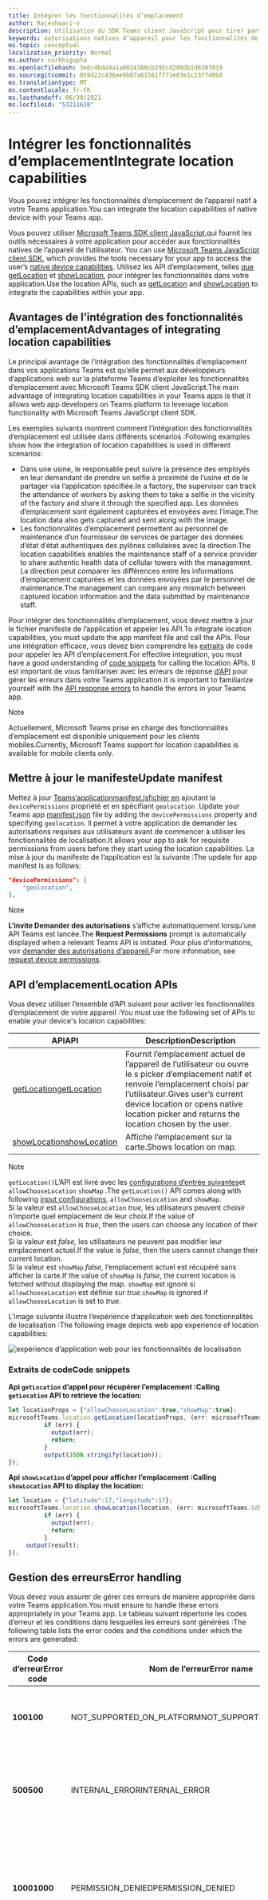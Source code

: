 ```yaml
---
title: Intégrer les fonctionnalités d’emplacement
author: Rajeshwari-v
description: Utilisation du SDK Teams client JavaScript pour tirer parti des fonctionnalités d’emplacement
keywords: autorisations natives d’appareil pour les fonctionnalités de carte d’emplacement
ms.topic: conceptual
localization_priority: Normal
ms.author: surbhigupta
ms.openlocfilehash: 3e6c4bda9a1a0024380cb295cd280db1d630f019
ms.sourcegitcommit: 059d22c436ee9b07a61561ff71e03e1c23ff40b8
ms.translationtype: MT
ms.contentlocale: fr-FR
ms.lasthandoff: 06/30/2021
ms.locfileid: "53211610"
---
```

# <a name="integrate-location-capabilities"></a><span data-ttu-id="d2551-104">Intégrer les fonctionnalités d’emplacement</span><span class="sxs-lookup"><span data-stu-id="d2551-104">Integrate location capabilities</span></span> 

<span data-ttu-id="d2551-105">Vous pouvez intégrer les fonctionnalités d’emplacement de l’appareil natif à votre Teams application.</span><span class="sxs-lookup"><span data-stu-id="d2551-105">You can integrate the location capabilities of native device with your Teams app.</span></span>  

<span data-ttu-id="d2551-106">Vous pouvez utiliser [Microsoft Teams SDK client JavaScript,](/javascript/api/overview/msteams-client?view=msteams-client-js-latest&preserve-view=true)qui fournit les outils nécessaires à votre application pour accéder aux fonctionnalités natives de l’appareil de l’utilisateur. [](native-device-permissions.md)</span><span class="sxs-lookup"><span data-stu-id="d2551-106">You can use [Microsoft Teams JavaScript client SDK](/javascript/api/overview/msteams-client?view=msteams-client-js-latest&preserve-view=true), which provides the tools necessary for your app to access the user’s [native device capabilities](native-device-permissions.md).</span></span> <span data-ttu-id="d2551-107">Utilisez les API d’emplacement, telles [que getLocation](/javascript/api/@microsoft/teams-js/microsoftteams.location?view=msteams-client-js-latest#getLocation_LocationProps___error__SdkError__location__Location_____void_&preserve-view=true) et [showLocation,](/javascript/api/@microsoft/teams-js/microsoftteams.location?view=msteams-client-js-latest#showLocation_Location___error__SdkError__status__boolean_____void_&preserve-view=true) pour intégrer les fonctionnalités dans votre application.</span><span class="sxs-lookup"><span data-stu-id="d2551-107">Use the location APIs, such as [getLocation](/javascript/api/@microsoft/teams-js/microsoftteams.location?view=msteams-client-js-latest#getLocation_LocationProps___error__SdkError__location__Location_____void_&preserve-view=true) and [showLocation](/javascript/api/@microsoft/teams-js/microsoftteams.location?view=msteams-client-js-latest#showLocation_Location___error__SdkError__status__boolean_____void_&preserve-view=true) to integrate the capabilities within your app.</span></span> 

## <a name="advantages-of-integrating-location-capabilities"></a><span data-ttu-id="d2551-108">Avantages de l’intégration des fonctionnalités d’emplacement</span><span class="sxs-lookup"><span data-stu-id="d2551-108">Advantages of integrating location capabilities</span></span>

<span data-ttu-id="d2551-109">Le principal avantage de l’intégration des fonctionnalités d’emplacement dans vos applications Teams est qu’elle permet aux développeurs d’applications web sur la plateforme Teams d’exploiter les fonctionnalités d’emplacement avec Microsoft Teams SDK client JavaScript.</span><span class="sxs-lookup"><span data-stu-id="d2551-109">The main advantage of integrating location capabilities in your Teams apps is that it allows web app developers on Teams platform to leverage location functionality with Microsoft Teams JavaScript client SDK.</span></span> 

<span data-ttu-id="d2551-110">Les exemples suivants montrent comment l’intégration des fonctionnalités d’emplacement est utilisée dans différents scénarios :</span><span class="sxs-lookup"><span data-stu-id="d2551-110">Following examples show how the integration of location capabilities is used in different scenarios:</span></span>
* <span data-ttu-id="d2551-111">Dans une usine, le responsable peut suivre la présence des employés en leur demandant de prendre un selfie à proximité de l’usine et de le partager via l’application spécifiée.</span><span class="sxs-lookup"><span data-stu-id="d2551-111">In a factory, the supervisor can track the attendance of workers by asking them to take a selfie in the vicinity of the factory and share it through the specified app.</span></span> <span data-ttu-id="d2551-112">Les données d’emplacement sont également capturées et envoyées avec l’image.</span><span class="sxs-lookup"><span data-stu-id="d2551-112">The location data also gets captured and sent along with the image.</span></span>
* <span data-ttu-id="d2551-113">Les fonctionnalités d’emplacement permettent au personnel de maintenance d’un fournisseur de services de partager des données d’état d’état authentiques des pylônes cellulaires avec la direction.</span><span class="sxs-lookup"><span data-stu-id="d2551-113">The location capabilities enables the maintenance staff of a service provider to share authentic health data of cellular towers with the management.</span></span> <span data-ttu-id="d2551-114">La direction peut comparer les différences entre les informations d’emplacement capturées et les données envoyées par le personnel de maintenance.</span><span class="sxs-lookup"><span data-stu-id="d2551-114">The management can compare any mismatch between captured location information and the data submitted by maintenance staff.</span></span>

<span data-ttu-id="d2551-115">Pour intégrer des fonctionnalités d’emplacement, vous devez mettre à jour le fichier manifeste de l’application et appeler les API.</span><span class="sxs-lookup"><span data-stu-id="d2551-115">To integrate location capabilities, you must update the app manifest file and call the APIs.</span></span> <span data-ttu-id="d2551-116">Pour une intégration efficace, vous devez bien comprendre les [extraits](#code-snippets) de code pour appeler les API d’emplacement.</span><span class="sxs-lookup"><span data-stu-id="d2551-116">For effective integration, you must have a good understanding of [code snippets](#code-snippets) for calling the location APIs.</span></span> <span data-ttu-id="d2551-117">Il est important de vous familiariser avec les erreurs de réponse [d’API](#error-handling) pour gérer les erreurs dans votre Teams application.</span><span class="sxs-lookup"><span data-stu-id="d2551-117">It is important to familiarize yourself with the [API response errors](#error-handling) to handle the errors in your Teams app.</span></span>

> [!NOTE] 
> <span data-ttu-id="d2551-118">Actuellement, Microsoft Teams prise en charge des fonctionnalités d’emplacement est disponible uniquement pour les clients mobiles.</span><span class="sxs-lookup"><span data-stu-id="d2551-118">Currently, Microsoft Teams support for location capabilities is available for mobile clients only.</span></span>

## <a name="update-manifest"></a><span data-ttu-id="d2551-119">Mettre à jour le manifeste</span><span class="sxs-lookup"><span data-stu-id="d2551-119">Update manifest</span></span>

<span data-ttu-id="d2551-120">Mettez à jour [Teams’applicationmanifest.jsfichier en](../../resources/schema/manifest-schema.md#devicepermissions) ajoutant la `devicePermissions` propriété et en spécifiant `geolocation` .</span><span class="sxs-lookup"><span data-stu-id="d2551-120">Update your Teams app [manifest.json](../../resources/schema/manifest-schema.md#devicepermissions) file by adding the `devicePermissions` property and specifying `geolocation`.</span></span> <span data-ttu-id="d2551-121">Il permet à votre application de demander les autorisations requises aux utilisateurs avant de commencer à utiliser les fonctionnalités de localisation.</span><span class="sxs-lookup"><span data-stu-id="d2551-121">It allows your app to ask for requisite permissions from users before they start using the location capabilities.</span></span> <span data-ttu-id="d2551-122">La mise à jour du manifeste de l’application est la suivante :</span><span class="sxs-lookup"><span data-stu-id="d2551-122">The update for app manifest is as follows:</span></span>

``` json
"devicePermissions": [
    "geolocation",
],
```

> [!NOTE]
> <span data-ttu-id="d2551-123">**L’invite Demander des autorisations** s’affiche automatiquement lorsqu’une API Teams est lancée.</span><span class="sxs-lookup"><span data-stu-id="d2551-123">The **Request Permissions** prompt is automatically displayed when a relevant Teams API is initiated.</span></span> <span data-ttu-id="d2551-124">Pour plus d’informations, voir [demander des autorisations d’appareil.](native-device-permissions.md)</span><span class="sxs-lookup"><span data-stu-id="d2551-124">For more information, see [request device permissions](native-device-permissions.md).</span></span>

## <a name="location-apis"></a><span data-ttu-id="d2551-125">API d’emplacement</span><span class="sxs-lookup"><span data-stu-id="d2551-125">Location APIs</span></span>

<span data-ttu-id="d2551-126">Vous devez utiliser l’ensemble d’API suivant pour activer les fonctionnalités d’emplacement de votre appareil :</span><span class="sxs-lookup"><span data-stu-id="d2551-126">You must use the following set of APIs to enable your device's location capabilities:</span></span>

| <span data-ttu-id="d2551-127">API</span><span class="sxs-lookup"><span data-stu-id="d2551-127">API</span></span>      | <span data-ttu-id="d2551-128">Description</span><span class="sxs-lookup"><span data-stu-id="d2551-128">Description</span></span>   |
| --- | --- |
|[<span data-ttu-id="d2551-129">getLocation</span><span class="sxs-lookup"><span data-stu-id="d2551-129">getLocation</span></span>](/javascript/api/@microsoft/teams-js/microsoftteams.location?view=msteams-client-js-latest#getLocation_LocationProps___error__SdkError__location__Location_____void_&preserve-view=true) | <span data-ttu-id="d2551-130">Fournit l’emplacement actuel de l’appareil de l’utilisateur ou ouvre le s picker d’emplacement natif et renvoie l’emplacement choisi par l’utilisateur.</span><span class="sxs-lookup"><span data-stu-id="d2551-130">Gives user’s current device location or opens native location picker and returns the location chosen by the user.</span></span> |
|[<span data-ttu-id="d2551-131">showLocation</span><span class="sxs-lookup"><span data-stu-id="d2551-131">showLocation</span></span>](/javascript/api/@microsoft/teams-js/microsoftteams.location?view=msteams-client-js-latest#showLocation_Location___error__SdkError__status__boolean_____void_&preserve-view=true) | <span data-ttu-id="d2551-132">Affiche l’emplacement sur la carte.</span><span class="sxs-lookup"><span data-stu-id="d2551-132">Shows location on map.</span></span> |

> [!NOTE]
> <span data-ttu-id="d2551-133">`getLocation()`L’API est livré avec les [configurations d’entrée suivantes](/javascript/api/@microsoft/teams-js/locationprops?view=msteams-client-js-latest&preserve-view=true)et `allowChooseLocation` `showMap` .</span><span class="sxs-lookup"><span data-stu-id="d2551-133">The `getLocation()` API comes along with following [input configurations](/javascript/api/@microsoft/teams-js/locationprops?view=msteams-client-js-latest&preserve-view=true), `allowChooseLocation` and `showMap`.</span></span> <br/> <span data-ttu-id="d2551-134">Si la valeur est `allowChooseLocation` *true,* les utilisateurs peuvent choisir n’importe quel emplacement de leur choix.</span><span class="sxs-lookup"><span data-stu-id="d2551-134">If the value of `allowChooseLocation` is *true*, then the users can choose any location of their choice.</span></span><br/>  <span data-ttu-id="d2551-135">Si la valeur est *false,* les utilisateurs ne peuvent pas modifier leur emplacement actuel.</span><span class="sxs-lookup"><span data-stu-id="d2551-135">If the value is *false*, then the users cannot change their current location.</span></span><br/> <span data-ttu-id="d2551-136">Si la valeur est `showMap` *false,* l’emplacement actuel est récupéré sans afficher la carte.</span><span class="sxs-lookup"><span data-stu-id="d2551-136">If the value of `showMap` is *false*, the current location is fetched without displaying the map.</span></span> <span data-ttu-id="d2551-137">`showMap` est ignoré si `allowChooseLocation` est définie sur *true*.</span><span class="sxs-lookup"><span data-stu-id="d2551-137">`showMap` is ignored if `allowChooseLocation` is set to *true*.</span></span>

<span data-ttu-id="d2551-138">L’image suivante illustre l’expérience d’application web des fonctionnalités de localisation :</span><span class="sxs-lookup"><span data-stu-id="d2551-138">The following image depicts web app experience of location capabilities:</span></span>

![expérience d’application web pour les fonctionnalités de localisation](../../assets/images/tabs/location-capability.png)

### <a name="code-snippets"></a><span data-ttu-id="d2551-140">Extraits de code</span><span class="sxs-lookup"><span data-stu-id="d2551-140">Code snippets</span></span>

<span data-ttu-id="d2551-141">**Api `getLocation` d’appel pour récupérer l’emplacement :**</span><span class="sxs-lookup"><span data-stu-id="d2551-141">**Calling `getLocation` API to retrieve the location:**</span></span>

```javascript
let locationProps = {"allowChooseLocation":true,"showMap":true};
microsoftTeams.location.getLocation(locationProps, (err: microsoftTeams.SdkError, location: microsoftTeams.location.Location) => {
          if (err) {
            output(err);
            return;
          }
          output(JSON.stringify(location));
});
```

<span data-ttu-id="d2551-142">**Api `showLocation` d’appel pour afficher l’emplacement :**</span><span class="sxs-lookup"><span data-stu-id="d2551-142">**Calling `showLocation` API to display the location:**</span></span>

```javascript
let location = {"latitude":17,"longitude":17};
microsoftTeams.location.showLocation(location, (err: microsoftTeams.SdkError, result: boolean) => {
          if (err) {
            output(err);
            return;
          }
     output(result);
});
```

## <a name="error-handling"></a><span data-ttu-id="d2551-143">Gestion des erreurs</span><span class="sxs-lookup"><span data-stu-id="d2551-143">Error handling</span></span>

<span data-ttu-id="d2551-144">Vous devez vous assurer de gérer ces erreurs de manière appropriée dans votre Teams application.</span><span class="sxs-lookup"><span data-stu-id="d2551-144">You must ensure to handle these errors appropriately in your Teams app.</span></span> <span data-ttu-id="d2551-145">Le tableau suivant répertorie les codes d’erreur et les conditions dans lesquelles les erreurs sont générées :</span><span class="sxs-lookup"><span data-stu-id="d2551-145">The following table lists the error codes and the conditions under which the errors are generated:</span></span> 

|<span data-ttu-id="d2551-146">Code d’erreur</span><span class="sxs-lookup"><span data-stu-id="d2551-146">Error code</span></span> |  <span data-ttu-id="d2551-147">Nom de l’erreur</span><span class="sxs-lookup"><span data-stu-id="d2551-147">Error name</span></span>     | <span data-ttu-id="d2551-148">Condition</span><span class="sxs-lookup"><span data-stu-id="d2551-148">Condition</span></span>|
| --------- | --------------- | -------- |
| <span data-ttu-id="d2551-149">**100**</span><span class="sxs-lookup"><span data-stu-id="d2551-149">**100**</span></span> | <span data-ttu-id="d2551-150">NOT_SUPPORTED_ON_PLATFORM</span><span class="sxs-lookup"><span data-stu-id="d2551-150">NOT_SUPPORTED_ON_PLATFORM</span></span> | <span data-ttu-id="d2551-151">L’API n’est pas prise en charge sur la plateforme actuelle.</span><span class="sxs-lookup"><span data-stu-id="d2551-151">API is not supported on the current platform.</span></span>|
| <span data-ttu-id="d2551-152">**500**</span><span class="sxs-lookup"><span data-stu-id="d2551-152">**500**</span></span> | <span data-ttu-id="d2551-153">INTERNAL_ERROR</span><span class="sxs-lookup"><span data-stu-id="d2551-153">INTERNAL_ERROR</span></span> | <span data-ttu-id="d2551-154">Une erreur interne est rencontrée lors de l’opération requise.</span><span class="sxs-lookup"><span data-stu-id="d2551-154">Internal error is encountered while performing the required operation.</span></span>|
| <span data-ttu-id="d2551-155">**1000**</span><span class="sxs-lookup"><span data-stu-id="d2551-155">**1000**</span></span> | <span data-ttu-id="d2551-156">PERMISSION_DENIED</span><span class="sxs-lookup"><span data-stu-id="d2551-156">PERMISSION_DENIED</span></span> |<span data-ttu-id="d2551-157">Autorisations d’emplacement refusées par l’utilisateur Teams’application ou l’application web.</span><span class="sxs-lookup"><span data-stu-id="d2551-157">User denied location permissions to the Teams App or the web-app .</span></span>|
| <span data-ttu-id="d2551-158">**4000**</span><span class="sxs-lookup"><span data-stu-id="d2551-158">**4000**</span></span> | <span data-ttu-id="d2551-159">INVALID_ARGUMENTS</span><span class="sxs-lookup"><span data-stu-id="d2551-159">INVALID_ARGUMENTS</span></span> | <span data-ttu-id="d2551-160">L’API est invoquée avec des arguments obligatoires erronés ou insuffisants.</span><span class="sxs-lookup"><span data-stu-id="d2551-160">API is invoked with wrong or insufficient mandatory arguments.</span></span>|
| <span data-ttu-id="d2551-161">**8000**</span><span class="sxs-lookup"><span data-stu-id="d2551-161">**8000**</span></span> | <span data-ttu-id="d2551-162">USER_ABORT</span><span class="sxs-lookup"><span data-stu-id="d2551-162">USER_ABORT</span></span> |<span data-ttu-id="d2551-163">L’utilisateur a annulé l’opération.</span><span class="sxs-lookup"><span data-stu-id="d2551-163">User cancelled the operation.</span></span>|
| <span data-ttu-id="d2551-164">**9000**</span><span class="sxs-lookup"><span data-stu-id="d2551-164">**9000**</span></span> | <span data-ttu-id="d2551-165">OLD_PLATFORM</span><span class="sxs-lookup"><span data-stu-id="d2551-165">OLD_PLATFORM</span></span> | <span data-ttu-id="d2551-166">L’utilisateur se trouve sur une ancienne build de plateforme où l’implémentation de l’API n’est pas présente.</span><span class="sxs-lookup"><span data-stu-id="d2551-166">User is on old platform build where implementation of the API is not present.</span></span> <span data-ttu-id="d2551-167">La mise à niveau de la build doit résoudre le problème.</span><span class="sxs-lookup"><span data-stu-id="d2551-167">Upgrading the build should resolve the issue.</span></span>|

## <a name="see-also"></a><span data-ttu-id="d2551-168">Voir aussi</span><span class="sxs-lookup"><span data-stu-id="d2551-168">See also</span></span>

* [<span data-ttu-id="d2551-169">Intégrer des fonctionnalités multimédias dans Teams</span><span class="sxs-lookup"><span data-stu-id="d2551-169">Integrate media capabilities in Teams</span></span>](mobile-camera-image-permissions.md)
* [<span data-ttu-id="d2551-170">Intégrer le code QR ou la fonctionnalité de scanneur de code-barres dans Teams</span><span class="sxs-lookup"><span data-stu-id="d2551-170">Integrate QR code or barcode scanner capability in Teams</span></span>](qr-barcode-scanner-capability.md)
* [<span data-ttu-id="d2551-171">Intégrer la fonctionnalité s’il s’Teams</span><span class="sxs-lookup"><span data-stu-id="d2551-171">Integrate People Picker capability in Teams</span></span>](people-picker-capability.md)
